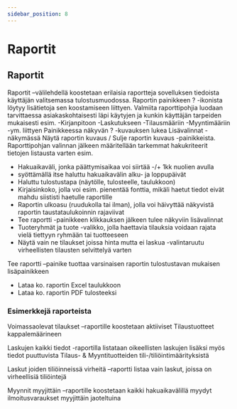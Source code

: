 ```yaml
---
sidebar_position: 8
---
```


# Raportit

## Raportit

Raportit –välilehdellä koostetaan erilaisia raportteja sovelluksen tiedoista käyttäjän valitsemassa tulostusmuodossa.
Raportin painikkeen ? -ikonista löytyy lisätietoja sen koostamiseen liittyen.
Valmiita raporttipohjia luodaan tarvittaessa asiakaskohtaisesti läpi käytyjen ja kunkin käyttäjän tarpeiden mukaisesti esim.
-Kirjanpitoon
-Laskutukseen
-Tilausmääriin
-Myyntimääriin
-ym. liittyen
Painikkeessa näkyvän ? -kuvauksen lukea Lisävalinnat -näkymässä Näytä raportin kuvaus / Sulje raportin kuvaus -painikkeista.
Raporttipohjan valinnan jälkeen määritellään tarkemmat hakukriteerit tietojen listausta varten esim.
- Hakuaikaväli, jonka päättymisaikaa voi siirtää -/+ 1kk nuolien avulla
- syöttämällä itse haluttu hakuaikavälin alku- ja loppupäivät
- Haluttu tulostustapa (näytölle, tulosteelle, taulukkoon)
- Kirjaisinkoko, jolla voi esim. pienentää fonttia, mikäli haetut tiedot eivät mahdu siististi haetulle raportille
- Raportin ulkoasu (ruudukolla tai ilman), jolla voi häivyttää näkyvistä raportin taustataulukoinnin rajaviivat
- Tee raportti -painikkeen klikkauksen jälkeen tulee näkyviin lisävalinnat
- Tuoteryhmät ja tuote -valikko, jolla haettavia tilauksia voidaan rajata vielä tiettyyn ryhmään tai tuotteeseen
- Näytä vain ne tilaukset joissa hinta mutta ei laskua -valintaruutu virheellisten tilausten selvittelyä varten

Tee raportti –painike tuottaa varsinaisen raportin tulostustavan mukaisen lisäpainikkeen
- Lataa ko. raportin Excel taulukkoon
- Lataa ko. raportin PDF tulosteeksi

### Esimerkkejä raporteista

Voimassaolevat tilaukset –raportille koostetaan aktiiviset Tilaustuotteet kappalemäärineen

Laskujen kaikki tiedot -raportilla listataan oikeellisten laskujen lisäksi myös tiedot puuttuvista Tilaus- & Myyntituotteiden tili-/tiliöintimäärityksistä

Laskut joiden tiliöinneissä virheitä –raportti listaa vain laskut, joissa on virheellisiä tiliöintejä

Myynnit myyjittäin –raportille koostetaan kaikki hakuaikavälillä myydyt ilmoitusvaraukset myyjittäin jaoteltuina